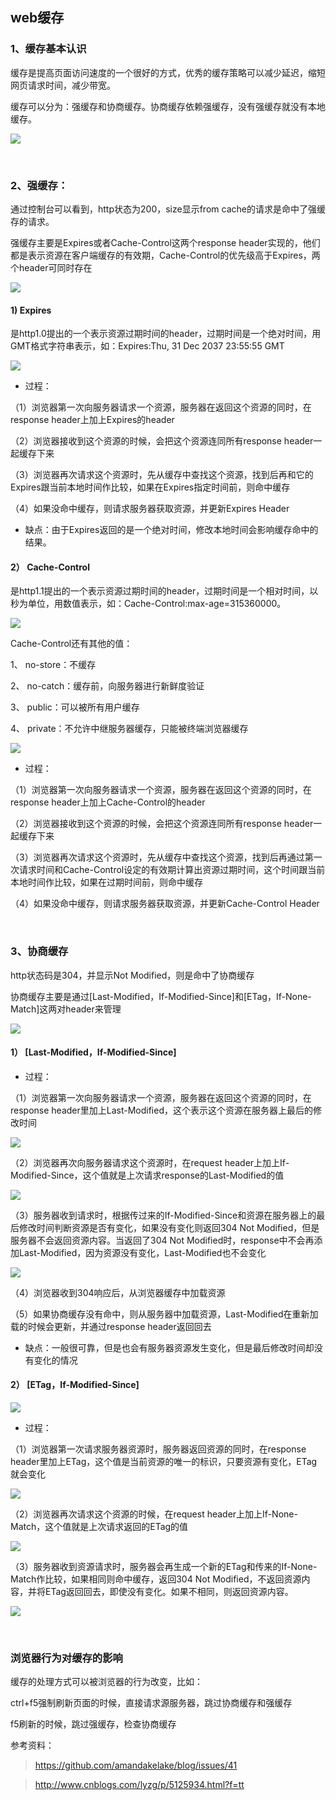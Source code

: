 ## web缓存

### 1、缓存基本认识

缓存是提高页面访问速度的一个很好的方式，优秀的缓存策略可以减少延迟，缩短网页请求时间，减少带宽。

缓存可以分为：强缓存和协商缓存。协商缓存依赖强缓存，没有强缓存就没有本地缓存。

![](http://ww1.sinaimg.cn/large/006FubJZgy1frdlzifsvrj30d70fr3yt.jpg)

<br>

### 2、强缓存：

通过控制台可以看到，http状态为200，size显示from cache的请求是命中了强缓存的请求。

强缓存主要是Expires或者Cache-Control这两个response header实现的，他们都是表示资源在客户端缓存的有效期，Cache-Control的优先级高于Expires，两个header可同时存在

![](http://ww1.sinaimg.cn/large/006FubJZgy1frdmbl30xij30m805jjsi.jpg)

#### 1) Expires

是http1.0提出的一个表示资源过期时间的header，过期时间是一个绝对时间，用GMT格式字符串表示，如：Expires:Thu, 31 Dec 2037 23:55:55 GMT

![](http://ww1.sinaimg.cn/large/006FubJZgy1frdmc8uk8sj30ai04yt8s.jpg)

* 过程：

（1）浏览器第一次向服务器请求一个资源，服务器在返回这个资源的同时，在response header上加上Expires的header

（2）浏览器接收到这个资源的时候，会把这个资源连同所有response header一起缓存下来

（3）浏览器再次请求这个资源时，先从缓存中查找这个资源，找到后再和它的Expires跟当前本地时间作比较，如果在Expires指定时间前，则命中缓存

（4）如果没命中缓存，则请求服务器获取资源，并更新Expires Header

* 缺点：由于Expires返回的是一个绝对时间，修改本地时间会影响缓存命中的结果。

#### 2） Cache-Control

是http1.1提出的一个表示资源过期时间的header，过期时间是一个相对时间，以秒为单位，用数值表示，如：Cache-Control:max-age=315360000。

![](http://ww1.sinaimg.cn/large/006FubJZgy1frdmovipqwj30fb04vaa6.jpg)

Cache-Control还有其他的值：

1、 no-store：不缓存

2、 no-catch：缓存前，向服务器进行新鲜度验证

3、 public：可以被所有用户缓存

4、 private：不允许中继服务器缓存，只能被终端浏览器缓存

![](http://ww1.sinaimg.cn/large/006FubJZgy1frenpv6w3cj30fe0jlju8.jpg)

* 过程：

（1）浏览器第一次向服务器请求一个资源，服务器在返回这个资源的同时，在response header上加上Cache-Control的header

（2）浏览器接收到这个资源的时候，会把这个资源连同所有response header一起缓存下来

（3）浏览器再次请求这个资源时，先从缓存中查找这个资源，找到后再通过第一次请求时间和Cache-Control设定的有效期计算出资源过期时间，这个时间跟当前本地时间作比较，如果在过期时间前，则命中缓存

（4）如果没命中缓存，则请求服务器获取资源，并更新Cache-Control Header

<br>

### 3、协商缓存

http状态码是304，并显示Not Modified，则是命中了协商缓存

协商缓存主要是通过[Last-Modified，If-Modified-Since]和[ETag，If-None-Match]这两对header来管理

![](http://ww1.sinaimg.cn/large/006FubJZgy1frdols45qrj30m805bmyn.jpg)

#### 1） [Last-Modified，If-Modified-Since]

* 过程：

（1）浏览器第一次向服务器请求一个资源，服务器在返回这个资源的同时，在response header里加上Last-Modified，这个表示这个资源在服务器上最后的修改时间

![](http://ww1.sinaimg.cn/large/006FubJZgy1frdomb1desj30bm04tq31.jpg)

（2）浏览器再次向服务器请求这个资源时，在request header上加上If-Modified-Since，这个值就是上次请求response的Last-Modified的值

![](http://ww1.sinaimg.cn/large/006FubJZgy1frdomhzvaaj30ng06adgb.jpg)

（3）服务器收到请求时，根据传过来的If-Modified-Since和资源在服务器上的最后修改时间判断资源是否有变化，如果没有变化则返回304 Not Modified，但是服务器不会返回资源内容。当返回了304 Not Modified时，response中不会再添加Last-Modified，因为资源没有变化，Last-Modified也不会变化

![](http://ww1.sinaimg.cn/large/006FubJZgy1frdomsemw2j30ak02wq2w.jpg)

（4）浏览器收到304响应后，从浏览器缓存中加载资源

（5）如果协商缓存没有命中，则从服务器中加载资源，Last-Modified在重新加载的时候会更新，并通过response header返回回去

* 缺点：一般很可靠，但是也会有服务器资源发生变化，但是最后修改时间却没有变化的情况

#### 2） [ETag，If-Modified-Since]

![](http://ww1.sinaimg.cn/large/006FubJZgy1frenqfy87xj30fb07gaa7.jpg)

* 过程：

（1）浏览器第一次请求服务器资源时，服务器返回资源的同时，在response header里加上ETag，这个值是当前资源的唯一的标识，只要资源有变化，ETag就会变化

![](http://ww1.sinaimg.cn/large/006FubJZgy1frdon1pm72j30b204t0su.jpg)

（2）浏览器再次请求这个资源的时候，在request header上加上If-None-Match，这个值就是上次请求返回的ETag的值

![](http://ww1.sinaimg.cn/large/006FubJZgy1frdon6jvogj30mu06474s.jpg)

（3）服务器收到资源请求时，服务器会再生成一个新的ETag和传来的If-None-Match作比较，如果相同则命中缓存，返回304 Not Modified，不返回资源内容，并将ETag返回回去，即使没有变化。如果不相同，则返回资源内容。

![](http://ww1.sinaimg.cn/large/006FubJZgy1frdonb04rdj30ae030weg.jpg)

<br>

### 浏览器行为对缓存的影响

缓存的处理方式可以被浏览器的行为改变，比如：

ctrl+f5强制刷新页面的时候，直接请求源服务器，跳过协商缓存和强缓存

f5刷新的时候，跳过强缓存，检查协商缓存

参考资料：

> https://github.com/amandakelake/blog/issues/41

> http://www.cnblogs.com/lyzg/p/5125934.html?f=tt